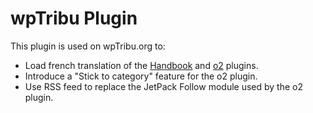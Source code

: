 # wpTribu Plugin

This plugin is used on wpTribu.org to:

+ Load french translation of the [Handbook](https://meta.trac.wordpress.org/browser/sites/trunk/wordpress.org/public_html/wp-content/plugins/handbook) and [o2](https://geto2.com) plugins.
+ Introduce a "Stick to category" feature for the o2 plugin.
+ Use RSS feed to replace the JetPack Follow module used by the o2 plugin.
